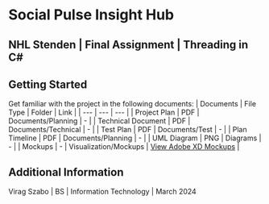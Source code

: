 # Social Pulse Insight Hub
## NHL Stenden | Final Assignment | Threading in C#

## Getting Started
Get familiar with the project in the following documents:
| Documents | File Type | Folder | Link |
| --- | --- | --- |
| Project Plan | PDF | Documents/Planning | - |
| Technical Document | PDF | Documents/Technical | - |
| Test Plan | PDF | Documents/Test | - |
| Plan Timeline | PDF | Documents/Planning | - |
| UML Diagram | PNG | Diagrams | - |
| Mockups | - | Visualization/Mockups | [View Adobe XD Mockups](https://xd.adobe.com/view/2a08f8bd-a9be-4225-be56-55d9f008db6f-7f5b/?fullscreen) |

## Additional Information
Virag Szabo | BS | Information Technology | March 2024
